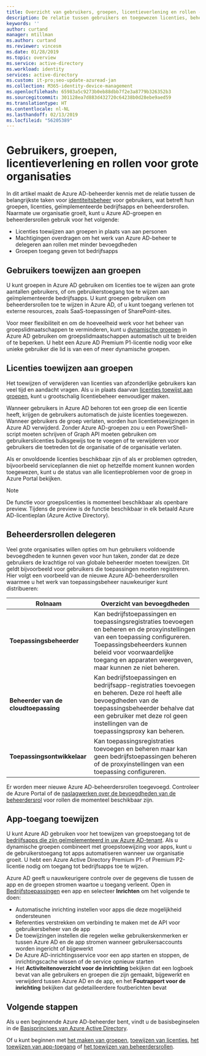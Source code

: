 ```yaml
---
title: Overzicht van gebruikers, groepen, licentieverlening en rollen - Azure Active Directory | Microsoft Docs
description: De relatie tussen gebruikers en toegewezen licenties, beheerdersrollen, groepslidmaatschap in Azure Active Directory
keywords: ''
author: curtand
manager: mtillman
ms.author: curtand
ms.reviewer: vincesm
ms.date: 01/28/2019
ms.topic: overview
ms.service: active-directory
ms.workload: identity
services: active-directory
ms.custom: it-pro;seo-update-azuread-jan
ms.collection: M365-identity-device-management
ms.openlocfilehash: 65983a5c9273b0eb88dbb7f2e3a8779b326352b3
ms.sourcegitcommit: 301128ea7d883d432720c64238b0d28ebe9aed59
ms.translationtype: HT
ms.contentlocale: nl-NL
ms.lasthandoff: 02/13/2019
ms.locfileid: "56205389"
---
```

# <a name="users-groups-licensing-and-roles-for-large-organizations"></a>Gebruikers, groepen, licentieverlening en rollen voor grote organisaties

In dit artikel maakt de Azure AD-beheerder kennis met de relatie tussen de belangrijkste taken voor [identiteitsbeheer](/azure/active-directory/fundamentals/identity-fundamentals?context=azure/active-directory/users-groups-roles/context/ugr-context) voor gebruikers, wat betreft hun groepen, licenties, geïmplementeerde bedrijfsapps en beheerdersrollen. Naarmate uw organisatie groeit, kunt u Azure AD-groepen en beheerdersrollen gebruik voor het volgende:

* Licenties toewijzen aan groepen in plaats van aan personen
* Machtigingen overdragen om het werk van Azure AD-beheer te delegeren aan rollen met minder bevoegdheden
* Groepen toegang geven tot bedrijfsapps

## <a name="assign-users-to-groups"></a>Gebruikers toewijzen aan groepen

U kunt groepen in Azure AD gebruiken om licenties toe te wijzen aan grote aantallen gebruikers, of om gebruikerstoegang toe te wijzen aan geïmplementeerde bedrijfsapps. U kunt groepen gebruiken om beheerdersrollen toe te wijzen in Azure AD, of u kunt toegang verlenen tot externe resources, zoals SaaS-toepassingen of SharePoint-sites.

Voor meer flexibiliteit en om de hoeveelheid werk voor het beheer van groepslidmaatschappen te verminderen, kunt u [dynamische groepen](groups-create-rule.md) in Azure AD gebruiken om groepslidmaatschappen automatisch uit te breiden of te beperken. U hebt een Azure AD Premium P1-licentie nodig voor elke unieke gebruiker die lid is van een of meer dynamische groepen.

## <a name="assign-licenses-to-groups"></a>Licenties toewijzen aan groepen

Het toewijzen of verwijderen van licenties van afzonderlijke gebruikers kan veel tijd en aandacht vragen. Als u in plaats daarvan [licenties toewijst aan groepen](/azure/active-directory/fundamentals/license-users-groups?context=azure/active-directory/users-groups-roles/context/ugr-context), kunt u grootschalig licentiebeheer eenvoudiger maken.

Wanneer gebruikers in Azure AD behoren tot een groep die een licentie heeft, krijgen de gebruikers automatisch de juiste licenties toegewezen. Wanneer gebruikers de groep verlaten, worden hun licentietoewijzingen in Azure AD verwijderd. Zonder Azure AD-groepen zou u een PowerShell-script moeten schrijven of Graph API moeten gebruiken om gebruikerslicenties bulksgewijs toe te voegen of te verwijderen voor gebruikers die toetreden tot de organisatie of de organisatie verlaten.

Als er onvoldoende licenties beschikbaar zijn of als er problemen optreden, bijvoorbeeld serviceplannen die niet op hetzelfde moment kunnen worden toegewezen, kunt u de status van alle licentieproblemen voor de groep in Azure Portal bekijken.

>[!NOTE]
>De functie voor groepslicenties is momenteel beschikbaar als openbare preview. Tijdens de preview is de functie beschikbaar in elk betaald Azure AD-licentieplan (Azure Active Directory).

## <a name="delegate-administrator-roles"></a>Beheerdersrollen delegeren

Veel grote organisaties willen opties om hun gebruikers voldoende bevoegdheden te kunnen geven voor hun taken, zonder dat ze deze gebruikers de krachtige rol van globale beheerder moeten toewijzen. Dit geldt bijvoorbeeld voor gebruikers die toepassingen moeten registreren. Hier volgt een voorbeeld van de nieuwe Azure AD-beheerdersrollen waarmee u het werk van toepassingsbeheer nauwkeuriger kunt distribueren:

 Rolnaam | Overzicht van bevoegdheden
 --------- | -------------------
 **Toepassingsbeheerder** | Kan bedrijfstoepassingen en toepassingsregistraties toevoegen en beheren en de proxyinstellingen van een toepassing configureren. Toepassingsbeheerders kunnen beleid voor voorwaardelijke toegang en apparaten weergeven, maar kunnen ze niet beheren.
 **Beheerder van de cloudtoepassing** | Kan bedrijfstoepassingen en bedrijfsapp-registraties toevoegen en beheren. Deze rol heeft alle bevoegdheden van de toepassingsbeheerder behalve dat een gebruiker met deze rol geen instellingen van de toepassingsproxy kan beheren.
**Toepassingsontwikkelaar** | Kan toepassingsregistraties toevoegen en beheren maar kan geen bedrijfstoepassingen beheren of de proxyinstellingen van een toepassing configureren.

Er worden meer nieuwe Azure AD-beheerdersrollen toegevoegd. Controleer de Azure Portal of de [naslagwerken over de bevoegdheden van de beheerdersrol](directory-assign-admin-roles.md) voor rollen die momenteel beschikbaar zijn.

## <a name="assign-app-access"></a>App-toegang toewijzen

U kunt Azure AD gebruiken voor het toewijzen van groepstoegang tot de [bedrijfsapps die zijn geïmplementeerd in uw Azure AD-tenant](/azure/active-directory/manage-apps/methods-for-assigning-users-and-groups?context=azure/active-directory/users-groups-roles/context/ugr-context). Als u dynamische groepen combineert met groepstoewijzing voor apps, kunt u de gebruikerstoegang tot apps automatiseren wanneer uw organisatie groeit. U hebt een Azure Active Directory Premium P1- of Premium P2-licentie nodig om toegang tot bedrijfsapps toe te wijzen.

Azure AD geeft u nauwkeurigere controle over de gegevens die tussen de app en de groepen stromen waartoe u toegang verleent. Open in [Bedrijfstoepassingen](https://portal.azure.com/#blade/Microsoft_AAD_IAM/StartboardApplicationsMenuBlade/AllApps) een app en selecteer **Inrichten** om het volgende te doen:

* Automatische inrichting instellen voor apps die deze mogelijkheid ondersteunen
* Referenties verstrekken om verbinding te maken met de API voor gebruikersbeheer van de app
* De toewijzingen instellen die regelen welke gebruikerskenmerken er tussen Azure AD en de app stromen wanneer gebruikersaccounts worden ingericht of bijgewerkt
* De Azure AD-inrichtingsservice voor een app starten en stoppen, de inrichtingscache wissen of de service opnieuw starten
* Het **Activiteitenoverzicht voor de inrichting** bekijken dat een logboek bevat van alle gebruikers en groepen die zijn gemaakt, bijgewerkt en verwijderd tussen Azure AD en de app, en het **Foutrapport voor de inrichting** bekijken dat gedetailleerdere foutberichten bevat

## <a name="next-steps"></a>Volgende stappen

Als u een beginnende Azure AD-beheerder bent, vindt u de basisbeginselen in de [Basisprincipes van Azure Active Directory](https://docs.microsoft.com/azure/active-directory/fundamentals/index).

Of u kunt beginnen met [het maken van groepen](/azure/active-directory/fundamentals/active-directory-groups-create-azure-portal?context=azure/active-directory/users-groups-roles/context/ugr-context), [toewijzen van licenties](/azure/active-directory/fundamentals/license-users-groups?context=azure/active-directory/users-groups-roles/context/ugr-context), [het toewijzen van app-toegang](/azure/active-directory/manage-apps/methods-for-assigning-users-and-groups?context=azure/active-directory/users-groups-roles/context/ugr-context) of [het toewijzen van beheerdersrollen](directory-assign-admin-roles.md).
